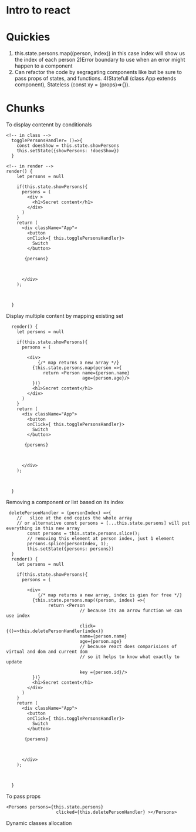 # Intro to react

# Quickies
1) this.state.persons.map((person, index)) in this case index will show us the index of each person
2)Error boundary to use when an error might happen to a component
3) Can refactor the code by segragating components like <Persons> but be sure to pass props of states, and functions.
4)Statefull (class App extends component), Stateless (const xy = (props)=>{}). 

# Chunks

To display contennt by conditionals

```
<!-- in class -->
  togglePersonsHandler= ()=>{
    const doesShow = this.state.showPersons
    this.setState({showPersons: !doesShow})
  }

<!-- in render -->
render() {
    let persons = null

    if(this.state.showPersons){
      persons = (
        <div >
          <h1>Secret content</h1>
        </div> 
      )
    }
    return (
      <div className="App">
        <button
        onClick={ this.togglePersonsHandler}>
          Switch
        </button>
        
       {persons}
         

        
      </div>
    );


 
  }

```

Display multiple content by mapping existing set
```
  render() {
    let persons = null

    if(this.state.showPersons){
      persons = (
         
        <div>
            {/* map returns a new array */}
          {this.state.persons.map(person =>{
              return <Person name={person.name}
                             age={person.age}/>
          })}
          <h1>Secret content</h1>
        </div> 
      )
    }
    return (
      <div className="App">
        <button
        onClick={ this.togglePersonsHandler}>
          Switch
        </button>
        
       {persons}
         

        
      </div>
    );


 
  }

```

Removing a component or list based on its index
```
 deletePersonHandler = (personIndex) =>{
    //   slice at the end copies the whole array
    // or alternative const persons = [...this.state.persons] will put everything in this new array
        const persons = this.state.persons.slice();
        // removing this element at person index, just 1 element
        persons.splice(personIndex, 1);
        this.setState({persons: persons})
  }
  render() {
    let persons = null

    if(this.state.showPersons){
      persons = (
         
        <div>
            {/* map returns a new array, index is gien for free */}
          {this.state.persons.map((person, index) =>{
                return <Person 
                            // because its an arrow function we can use index
            
                            click={()=>this.deletePersonHandler(index)}
                            name={person.name}
                            age={person.age}
                            // because react does comparisions of virtual and dom and current dom
                            // so it helps to know what exactly to update
                            
                            key ={person.id}/>
          })}
          <h1>Secret content</h1>
        </div> 
      )
    }
    return (
      <div className="App">
        <button
        onClick={ this.togglePersonsHandler}>
          Switch
        </button>
        
       {persons}
         

        
      </div>
    );


 
  }

```

To pass props
```
<Persons persons={this.state.persons}
                   clicked={this.deletePersonHandler} ></Persons>

```

Dynamic classes allocation
```


```